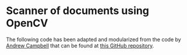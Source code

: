 # Scanner of documents using OpenCV

The following code has been adapted and modularized from the code by [Andrew Campbell](https://andrewdcampbell.github.io/) 
that can be found at [this GitHub repository](https://github.com/andrewdcampbell/OpenCV-Document-Scanner).
